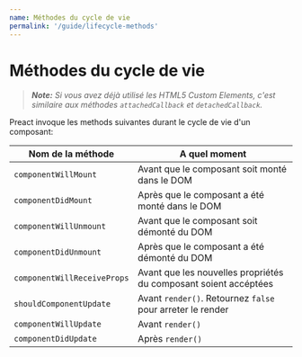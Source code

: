 ```yaml
---
name: Méthodes du cycle de vie
permalink: '/guide/lifecycle-methods'
---
```


# Méthodes du cycle de vie

> _**Note:** Si vous avez déjà utilisé les HTML5 Custom Elements, c'est similaire aux méthodes `attachedCallback` et `detachedCallback`._

Preact invoque les methods suivantes durant le cycle de vie d'un composant:

| Nom de la méthode           | A quel moment                                                    |
|-----------------------------|------------------------------------------------------------------|
| `componentWillMount`        | Avant que le composant soit monté dans le DOM                    |
| `componentDidMount`         | Après que le composant a été monté dans le DOM                   |
| `componentWillUnmount`      | Avant que le composant soit démonté du DOM                       |
| `componentDidUnmount`       | Après que le composant a été démonté du DOM                      |
| `componentWillReceiveProps` | Avant que les nouvelles propriétés du composant soient accéptées |
| `shouldComponentUpdate`     | Avant `render()`. Retournez `false` pour arreter le render       |
| `componentWillUpdate`       | Avant `render()`                                                 |
| `componentDidUpdate`        | Après `render()`                                                 |
